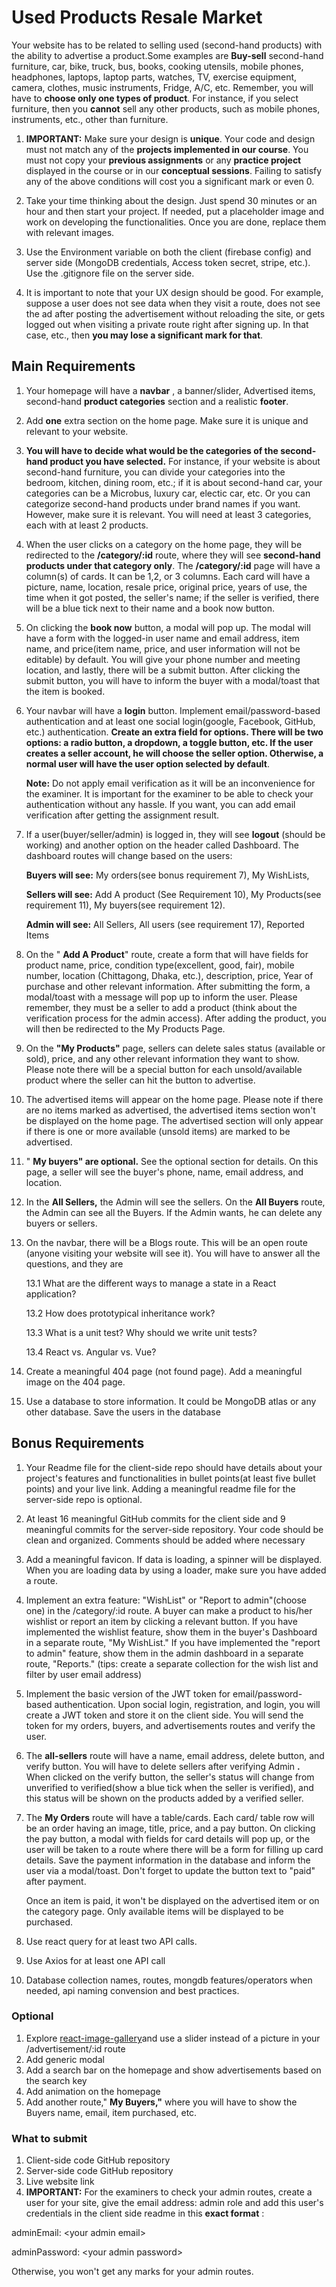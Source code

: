 # Used Products Resale Market

Your website has to be related to selling used (second-hand products) with the ability to advertise a product.Some examples are **Buy-sell** second-hand furniture, car, bike, truck, bus, books, cooking utensils, mobile phones, headphones, laptops, laptop parts, watches, TV, exercise equipment, camera, clothes, music instruments, Fridge, A/C, etc. Remember, you will have to **choose only one types of product**. For instance, if you select furniture, then you **cannot** sell any other products, such as mobile phones, instruments, etc., other than furniture.

1. **IMPORTANT:** Make sure your design is **unique**. Your code and design must not match any of the **projects implemented in our course**. You must not copy your **previous assignments** or any **practice project** displayed in the course or in our **conceptual sessions**. Failing to satisfy any of the above conditions will cost you a significant mark or even 0.

3. Take your time thinking about the design. Just spend 30 minutes or an hour and then start your project. If needed, put a placeholder image and work on developing the functionalities. Once you are done, replace them with relevant images.

4. Use the Environment variable on both the client (firebase config) and server side (MongoDB credentials, Access token secret, stripe, etc.). Use the .gitignore file on the server side.

5. It is important to note that your UX design should be good. For example, suppose a user does not see data when they visit a route, does not see the ad after posting the advertisement without reloading the site, or gets logged out when visiting a private route right after signing up. In that case, etc., then **you may lose a significant mark for that**.

## Main Requirements

1. Your homepage will have a **navbar** , a banner/slider, Advertised items, second-hand **product categories** section and a realistic **footer**.

2. Add **one** extra section on the home page. Make sure it is unique and relevant to your website.

3. **You will have to decide what would be the categories of the second-hand product you have selected.** For instance, if your website is about second-hand furniture, you can divide your categories into the bedroom, kitchen, dining room, etc.; if it is about second-hand car, your categories can be a Microbus, luxury car, electic car, etc. Or you can categorize second-hand products under brand names if you want. However, make sure it is relevant. You will need at least 3 categories, each with at least 2 products.

4. When the user clicks on a category on the home page, they will be redirected to the **/category/:id** route, where they will see **second-hand products under that category only**. The **/category/:id** page will have a column(s) of cards. It can be 1,2, or 3 columns. Each card will have a picture, name, location, resale price, original price, years of use, the time when it got posted, the seller's name; if the seller is verified, there will be a blue tick next to their name and a book now button.

5. On clicking the **book now** button, a modal will pop up. The modal will have a form with the logged-in user name and email address, item name, and price(item name, price, and user information will not be editable) by default. You will give your phone number and meeting location, and lastly, there will be a submit button. After clicking the submit button, you will have to inform the buyer with a modal/toast that the item is booked.

6. Your navbar will have a **login** button. Implement email/password-based authentication and at least one social login(google, Facebook, GitHub, etc.) authentication. **Create an extra field for options. There will be two options: a radio button, a dropdown, a toggle button, etc. If the user creates a seller account, he will choose the seller option. Otherwise, a normal user will have the user option selected by default**.

      **Note:** Do not apply email verification as it will be an inconvenience for the examiner. It is important for the examiner to be able to check your authentication without any hassle. If you want, you can add email verification after getting the assignment result.

7. If a user(buyer/seller/admin) is logged in, they will see **logout** (should be working) and another option on the header called Dashboard. The dashboard routes will change based on the users:

      **Buyers will see:** My orders(see bonus requirement 7), My WishLists,

      **Sellers will see:** Add A product (See Requirement 10), My Products(see requirement 11), My buyers(see requirement 12).

      **Admin will see:** All Sellers, All users (see requirement 17), Reported Items

8. On the " **Add A Product**" route, create a form that will have fields for product name, price, condition type(excellent, good, fair), mobile number, location (Chittagong, Dhaka, etc.), description, price, Year of purchase and other relevant information. After submitting the form, a modal/toast with a message will pop up to inform the user. Please remember, they must be a seller to add a product (think about the verification process for the admin access). After adding the product, you will then be redirected to the My Products Page.

9. On the **"My Products"** page, sellers can delete sales status (available or sold), price, and any other relevant information they want to show. Please note there will be a special button for each unsold/available product where the seller can hit the button to advertise.

10. The advertised items will appear on the home page. Please note if there are no items marked as advertised, the advertised items section won't be displayed on the home page. The advertised section will only appear if there is one or more available (unsold items) are marked to be advertised.

11. " **My buyers" are optional.** See the optional section for details. On this page, a seller will see the buyer's phone, name, email address, and location.

12. In the **All Sellers,** the Admin will see the sellers. On the **All Buyers** route, the Admin can see all the Buyers. If the Admin wants, he can delete any buyers or sellers.

13. On the navbar, there will be a Blogs route. This will be an open route (anyone visiting your website will see it). You will have to answer all the questions, and they are

      13.1 What are the different ways to manage a state in a React application?
  
      13.2 How does prototypical inheritance work?
  
      13.3 What is a unit test? Why should we write unit tests?
  
      13.4 React vs. Angular vs. Vue?

14. Create a meaningful 404 page (not found page). Add a meaningful image on the 404 page.

15. Use a database to store information. It could be MongoDB atlas or any other database. Save the users in the database

## Bonus Requirements

1. Your Readme file for the client-side repo should have details about your project's features and functionalities in bullet points(at least five bullet points) and your live link. Adding a meaningful readme file for the server-side repo is optional.

2. At least 16 meaningful GitHub commits for the client side and 9 meaningful commits for the server-side repository. Your code should be clean and organized. Comments should be added where necessary

3. Add a meaningful favicon. If data is loading, a spinner will be displayed. When you are loading data by using a loader, make sure you have added a route.

4. Implement an extra feature: "WishList" or "Report to admin"(choose one) in the /category/:id route. A buyer can make a product to his/her wishlist or report an item by clicking a relevant button. If you have implemented the wishlist feature, show them in the buyer's Dashboard in a separate route, "My WishList." If you have implemented the "report to admin" feature, show them in the admin dashboard in a separate route, "Reports." (tips: create a separate collection for the wish list and filter by user email address)

5. Implement the basic version of the JWT token for email/password-based authentication. Upon social login, registration, and login, you will create a JWT token and store it on the client side. You will send the token for my orders, buyers, and advertisements routes and verify the user.

6. The **all-sellers** route will have a name, email address, delete button, and verify button. You will have to delete sellers after verifying Admin **.** When clicked on the verify button, the seller's status will change from unverified to verified(show a blue tick when the seller is verified), and this status will be shown on the products added by a verified seller.

7. The **My Orders** route will have a table/cards. Each card/ table row will be an order having an image, title, price, and a pay button. On clicking the pay button, a modal with fields for card details will pop up, or the user will be taken to a route where there will be a form for filling up card details. Save the payment information in the database and inform the user via a modal/toast. Don't forget to update the button text to "paid" after payment.

      Once an item is paid, it won't be displayed on the advertised item or on the category page. Only available items will be displayed to be purchased.

8. Use react query for at least two API calls.

9. Use Axios for at least one API call

10. Database collection names, routes, mongdb features/operators when needed, api naming convension and best practices.

### Optional

1. Explore [react-image-gallery](https://www.npmjs.com/package/react-image-gallery)and use a slider instead of a picture in your /advertisement/:id route
2. Add generic modal
3. Add a search bar on the homepage and show advertisements based on the search key
4. Add animation on the homepage
5. Add another route," **My Buyers,"** where you will have to show the Buyers name, email, item purchased, etc.

### **What to submit**

1. Client-side code GitHub repository
2. Server-side code GitHub repository
3. Live website link
4. **IMPORTANT:** For the examiners to check your admin routes, create a user for your site, give the email address: admin role and add this user's credentials in the client side readme in this **exact format** :

adminEmail: \<your admin email\>

adminPassword: \<your admin password\>

Otherwise, you won't get any marks for your admin routes.

